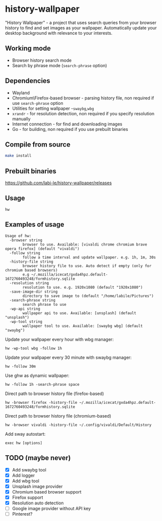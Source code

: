 # history-wallpaper

"History Wallpaper" - a project that uses search queries from your browser history to find and set images
as your wallpaper. Automatically update your desktop background with relevance to your interests.

## Working mode
- Browser history search mode
- Search by phrase mode (`search-phrase` option)

## Dependencies

- Wayland
- Chromium\Firefox-based browser - parsing history file, non required if use `search-phrase` option
- Utilities for setting wallpaper -`swaybg`,`wbg`
- `xrandr` - for resolution detection, non required if you specify resolution manually
- Internet connection - for find and downloading images
- Go - for building, non required if you use prebuilt binaries

## Compile from source

```sh
make install
```

## Prebuilt binaries
https://github.com/labi-le/history-wallpaper/releases

## Usage

```
hw
```

## Examples of usage

```
Usage of hw:
  -browser string
        browser to use. Available: [vivaldi chrome chromium brave opera firefox] (default "vivaldi")
  -follow string
        follow a time interval and update wallpaper. e.g. 1h, 1m, 30s
  -history-file string
        browser history file to use. Auto detect if empty (only for chromium based browsers)
        e.g ~/.mozilla/icecat/gxda4hpz.default-1672760493248/formhistory.sqlite
  -resolution string
        resolution to use. e.g. 1920x1080 (default "1920x1080")
  -save-image-dir string
        directory to save image to (default "/home/labile/Pictures")
  -search-phrase string
        search phrase to use
  -wp-api string
        wallpaper api to use. Available: [unsplash] (default "unsplash")
  -wp-tool string
        wallpaper tool to use. Available: [swaybg wbg] (default "swaybg")
```

Update your wallpaper every hour with wbg manager:

```
hw -wp-tool wbg -follow 1h
```

Update your wallpaper every 30 minute with swaybg manager:

```
hw -follow 30m
```

Use ghw as dynamic wallpaper:

```
hw -follow 1h -search-phrase space
```

Direct path to browser history file (firefox-based)
```
hw -browser firefox -history-file ~/.mozilla/icecat/gxda4hpz.default-1672760493248/formhistory.sqlite
```

Direct path to browser history file (chromium-based)
```
hw -browser vivaldi -history-file ~/.config/vivaldi/Default/History
```

Add sway autostart:

```
exec hw [options]
```

## TODO (maybe never)

- [x] Add swaybg tool
- [x] Add logger
- [x] Add wbg tool
- [x] Unsplash image provider
- [x] Chromium based browser support
- [x] Firefox support
- [x] Resolution auto detection
- [ ] Google image provider without API key
- [ ] Pinterest?